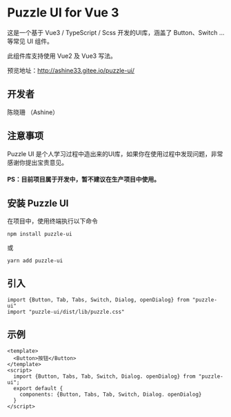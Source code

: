 # Puzzle UI for Vue 3

这是一个基于 Vue3 / TypeScript / Scss 开发的UI库，涵盖了 Button、Switch ... 等常见 UI 组件。

此组件库支持使用 Vue2 及 Vue3 写法。

预览地址：http://ashine33.gitee.io/puzzle-ui/

## 开发者
陈晓珊 （Ashine）

## 注意事项
 Puzzle UI 是个人学习过程中造出来的UI库，如果你在使用过程中发现问题，非常感谢你提出宝贵意见。
#### PS：目前项目属于开发中，暂不建议在生产项目中使用。

## 安装 Puzzle UI 

在项目中，使用终端执行以下命令

```
npm install puzzle-ui
```
或
```
yarn add puzzle-ui
```
## 引入
```
import {Button, Tab, Tabs, Switch, Dialog, openDialog} from "puzzle-ui"
import "puzzle-ui/dist/lib/puzzle.css"

```

## 示例
```
<template>
  <Button>按钮</Button>
</template>
<script>
  import {Button, Tabs, Tab, Switch, Dialog. openDialog} from "puzzle-ui";
  export default {
    components: {Button, Tabs, Tab, Switch, Dialog. openDialog}
  }
</script>
```

